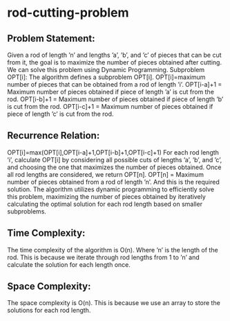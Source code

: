 # rod-cutting-problem

## Problem Statement:

Given a rod of length ’n’ and lengths ’a’, ’b’, and ’c’ of pieces that can be cut from it, the goal is to maximize the number of pieces obtained after cutting.
We can solve this problem using Dynamic Programming. Subproblem OPT[i]:
The algorithm defines a subproblem OPT[i].
OPT[i]=maximum number of pieces that can be obtained from a rod of length ’i’.
OPT[i-a]+1 = Maximum number of pieces obtained if piece of length ’a’ is cut from the rod.
OPT[i-b]+1 = Maximum number of pieces obtained if piece of length ’b’ is cut from the rod.
OPT[i-c]+1 = Maximum number of pieces obtained if piece of length ’c’ is cut from the rod.

## Recurrence Relation:

OPT[i]=max(OPT[i],OPT[i-a]+1,OPT[i-b]+1,OPT[i-c]+1)
For each rod length ’i’, calculate OPT[i] by considering all possible cuts of lengths ’a’, ’b’, and ’c’, and choosing the one that maximizes the number of pieces obtained.
Once all rod lengths are considered, we return OPT[n].
OPT[n] = Maximum number of pieces obtained from a rod of length ’n’. And this is the required solution.
The algorithm utilizes dynamic programming to efficiently solve this problem, maximizing the number of pieces obtained by iteratively calculating the optimal solution for each rod length based on smaller subproblems.

## Time Complexity:

The time complexity of the algorithm is O(n).
Where ’n’ is the length of the rod. This is because we iterate through rod lengths from 1 to ’n’ and calculate the solution for each length once.

## Space Complexity:

The space complexity is O(n).
This is because we use an array to store the solutions for each rod length.
